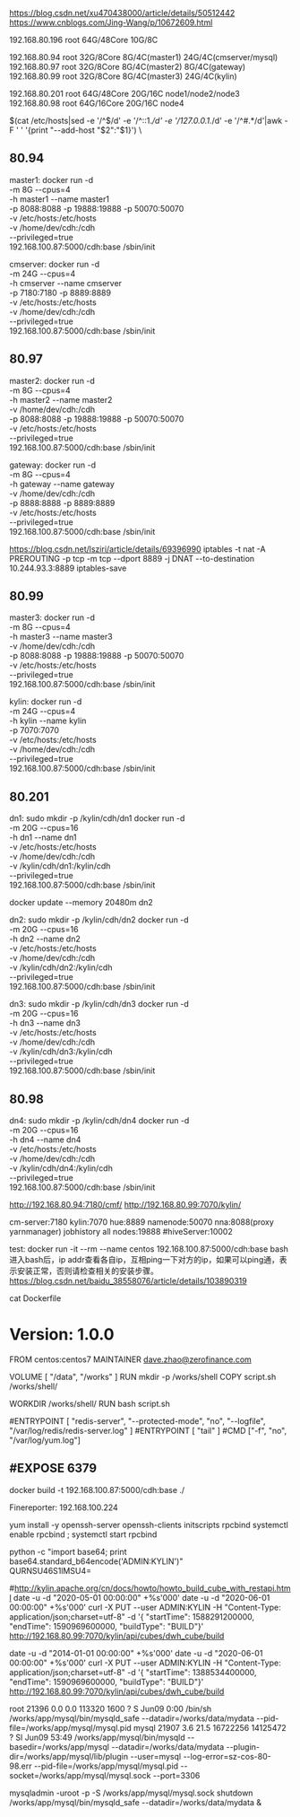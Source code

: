 https://blog.csdn.net/xu470438000/article/details/50512442
https://www.cnblogs.com/Jing-Wang/p/10672609.html


<!-- 192.168.100.100    root    wlt.local   32G/8Core
192.168.108.100    root    wlt.local   32G/8Core
192.168.100.31     root    wlt.local   64G/16Core -->
192.168.80.196     root    64G/48Core  10G/8C

192.168.80.94      root    32G/8Core   8G/4C(master1) 24G/4C(cmserver/mysql)
192.168.80.97      root    32G/8Core   8G/4C(master2)  8G/4C(gateway)
192.168.80.99      root    32G/8Core   8G/4C(master3) 24G/4C(kylin)

192.168.80.201     root    64G/48Core  20G/16C node1/node2/node3
192.168.80.98      root    64G/16Core  20G/16C node4

<!-- 192.168.80.201     root    64G/48Core  16G/12C node1/node2/node3/node4
192.168.80.98      root    64G/16Core  16G/12C node5 -->

$(cat /etc/hosts|sed -e '/^$/d' -e '/^::1.*/d' -e '/127.0.0.1.*/d' -e '/^#.*/d'|awk -F ' ' '{print "--add-host "$2":"$1}') \

80.94
---------------------------
master1:
docker run -d \
-m 8G --cpus=4 \
-h master1 --name master1 \
-p 8088:8088 -p 19888:19888 -p 50070:50070 \
-v /etc/hosts:/etc/hosts \
-v /home/dev/cdh:/cdh \
--privileged=true \
192.168.100.87:5000/cdh:base /sbin/init

cmserver:
docker run -d \
-m 24G --cpus=4 \
-h cmserver --name cmserver \
-p 7180:7180 -p 8889:8889 \
-v /etc/hosts:/etc/hosts \
-v /home/dev/cdh:/cdh \
--privileged=true \
192.168.100.87:5000/cdh:base /sbin/init

80.97
---------------------------
master2:
docker run -d \
-m 8G --cpus=4 \
-h master2 --name master2 \
-v /home/dev/cdh:/cdh \
-p 8088:8088 -p 19888:19888 -p 50070:50070 \
-v /etc/hosts:/etc/hosts \
--privileged=true \
192.168.100.87:5000/cdh:base /sbin/init

gateway:
docker run -d \
-m 8G --cpus=4 \
-h gateway --name gateway \
-v /home/dev/cdh:/cdh \
-p 8888:8888 -p 8889:8889 \
-v /etc/hosts:/etc/hosts \
--privileged=true \
192.168.100.87:5000/cdh:base /sbin/init

https://blog.csdn.net/lsziri/article/details/69396990
iptables -t nat -A PREROUTING  -p tcp -m tcp --dport 8889 -j DNAT --to-destination  10.244.93.3:8889
iptables-save

80.99
---------------------------
master3:
docker run -d \
-m 8G --cpus=4 \
-h master3 --name master3 \
-v /home/dev/cdh:/cdh \
-p 8088:8088 -p 19888:19888 -p 50070:50070 \
-v /etc/hosts:/etc/hosts \
--privileged=true \
192.168.100.87:5000/cdh:base /sbin/init

kylin:
docker run -d \
-m 24G --cpus=4 \
-h kylin --name kylin \
-p 7070:7070 \
-v /etc/hosts:/etc/hosts \
-v /home/dev/cdh:/cdh \
--privileged=true \
192.168.100.87:5000/cdh:base /sbin/init

80.201
---------------------------
dn1:
sudo mkdir -p /kylin/cdh/dn1
docker run -d \
-m 20G --cpus=16 \
-h dn1 --name dn1 \
-v /etc/hosts:/etc/hosts \
-v /home/dev/cdh:/cdh \
-v /kylin/cdh/dn1:/kylin/cdh \
--privileged=true \
192.168.100.87:5000/cdh:base /sbin/init

docker update --memory 20480m dn2

dn2:
sudo mkdir -p /kylin/cdh/dn2
docker run -d \
-m 20G --cpus=16 \
-h dn2 --name dn2 \
-v /etc/hosts:/etc/hosts \
-v /home/dev/cdh:/cdh \
-v /kylin/cdh/dn2:/kylin/cdh \
--privileged=true \
192.168.100.87:5000/cdh:base /sbin/init

dn3:
sudo mkdir -p /kylin/cdh/dn3
docker run -d \
-m 20G --cpus=16 \
-h dn3 --name dn3 \
-v /etc/hosts:/etc/hosts \
-v /home/dev/cdh:/cdh \
-v /kylin/cdh/dn3:/kylin/cdh \
--privileged=true \
192.168.100.87:5000/cdh:base /sbin/init

80.98
---------------------------
dn4:
sudo mkdir -p /kylin/cdh/dn4
docker run -d \
-m 20G --cpus=16 \
-h dn4 --name dn4 \
-v /etc/hosts:/etc/hosts \
-v /home/dev/cdh:/cdh \
-v /kylin/cdh/dn4:/kylin/cdh \
--privileged=true \
192.168.100.87:5000/cdh:base /sbin/init

<!-- echo '10.244.32.2 master1
10.244.32.3   cmserver

10.244.93.2   master2
10.244.93.3   gateway

10.244.5.2   master3
10.244.5.3   kylin

10.244.61.2   dn1
10.244.61.3   dn2
10.244.61.4   dn3

10.244.47.2   dn4' >> /etc/hosts -->

http://192.168.80.94:7180/cmf/
http://192.168.80.99:7070/kylin/

cm-server:7180
kylin:7070
hue:8889
namenode:50070
nna:8088(proxy yarnmanager)
jobhistory all nodes:19888
#hiveServer:10002

test:
docker run -it --rm --name centos 192.168.100.87:5000/cdh:base bash
进入bash后，ip addr查看各自ip，互相ping一下对方的ip，如果可以ping通，表示安装正常，否则请检查相关的安装步骤。
https://blog.csdn.net/baidu_38558076/article/details/103890319

cat Dockerfile 
# Version: 1.0.0
FROM centos:centos7 
MAINTAINER dave.zhao@zerofinance.com

VOLUME [ "/data", "/works" ]
RUN mkdir -p /works/shell
COPY script.sh /works/shell/ 

WORKDIR /works/shell/
RUN bash script.sh

#ENTRYPOINT [ "redis-server", "--protected-mode", "no", "--logfile", "/var/log/redis/redis-server.log" ]
#ENTRYPOINT [ "tail" ]
#CMD ["-f", "no", "/var/log/yum.log"]

#EXPOSE 6379
-----------------
docker build -t 192.168.100.87:5000/cdh:base ./

Finereporter: 192.168.100.224

yum install -y openssh-server openssh-clients initscripts rpcbind
systemctl enable rpcbind ; systemctl start rpcbind

python -c "import base64; print base64.standard_b64encode('ADMIN:KYLIN')"        
QURNSU46S1lMSU4=

#http://kylin.apache.org/cn/docs/howto/howto_build_cube_with_restapi.html
date -u -d "2020-05-01 00:00:00" +%s'000'
date -u -d "2020-06-01 00:00:00" +%s'000'
curl -X PUT --user ADMIN:KYLIN -H "Content-Type: application/json;charset=utf-8" -d '{ "startTime": 1588291200000, "endTime": 1590969600000, "buildType": "BUILD"}' http://192.168.80.99:7070/kylin/api/cubes/dwh_cube/build

date -u -d "2014-01-01 00:00:00" +%s'000'
date -u -d "2020-06-01 00:00:00" +%s'000'
curl -X PUT --user ADMIN:KYLIN -H "Content-Type: application/json;charset=utf-8" -d '{ "startTime": 1388534400000, "endTime": 1590969600000, "buildType": "BUILD"}' http://192.168.80.99:7070/kylin/api/cubes/dwh_cube/build


root     21396  0.0  0.0 113320  1600 ?        S    Jun09   0:00 /bin/sh /works/app/mysql/bin/mysqld_safe --datadir=/works/data/mydata --pid-file=/works/app/mysql/mysql.pid
mysql    21907  3.6 21.5 16722256 14125472 ?   Sl   Jun09  53:49 /works/app/mysql/bin/mysqld --basedir=/works/app/mysql --datadir=/works/data/mydata --plugin-dir=/works/app/mysql/lib/plugin --user=mysql --log-error=sz-cos-80-98.err --pid-file=/works/app/mysql/mysql.pid --socket=/works/app/mysql/mysql.sock --port=3306

mysqladmin  -uroot -p -S /works/app/mysql/mysql.sock shutdown
/works/app/mysql/bin/mysqld_safe --datadir=/works/data/mydata &
